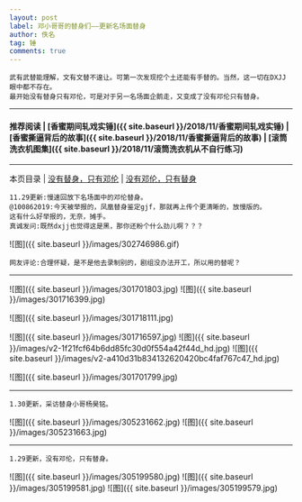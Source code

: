 ```yaml
---
layout: post
label: 邓小哥哥的替身们——更新名场面替身
author: 佚名
tag: 锤
comments: true
---
```


    武有武替能理解，文有文替不遑让。可第一次发现挖个土还能有手替的。当然，这一切在DXJJ眼中都不存在。
    最开始没有替身只有邓伦，可是对于另一名场面企鹅走，又变成了没有邓伦只有替身。

---

#### 推荐阅读 | [香蜜期间轧戏实锤]({{ site.baseurl }}/2018/11/香蜜期间轧戏实锤) | [香蜜撕逼背后的故事]({{ site.baseurl }}/2018/11/香蜜撕逼背后的故事) | [滚筒洗衣机图集]({{ site.baseurl }}/2018/11/滚筒洗衣机从不自行练习)

---

本页目录 \| [没有替身，只有邓伦](#dxjja) \| [没有邓伦，只有替身](#dxjjb)


<a class="anchor" name="dxjja"></a>

    11.29更新:慢速回放下名场面中的邓伦替身。
    @100862019:今天被举报的，凤凰替身鉴定gjf，那就再上传个更清晰的，放慢版的。
    这有什么好举报的，无奈，摊手。
    真诚发问:既然dxjj也觉得这是黑，那你还粉个什么劲儿啊？？？

![图]({{ site.baseurl }}/images/302746986.gif)
    
    网友评论:合理怀疑，是不是他去录制别的，剧组没办法开工，所以用的替呢？

---


![图]({{ site.baseurl }}/images/301701803.jpg)
![图]({{ site.baseurl }}/images/301716399.jpg)

![图]({{ site.baseurl }}/images/301718111.jpg)

![图]({{ site.baseurl }}/images/301716597.jpg)
![图]({{ site.baseurl }}/images/v2-1f21fcf64b6dd85fc30d0f554a42f44d_hd.jpg)
![图]({{ site.baseurl }}/images/v2-a410d31b834132620420bc4faf767c47_hd.jpg)

![图]({{ site.baseurl }}/images/301701799.jpg)

----

    1.30更新，采访替身小哥杨昊铭。

![图]({{ site.baseurl }}/images/305231662.jpg)
![图]({{ site.baseurl }}/images/305231663.jpg)


----

<a class="anchor" name="dxjjb"></a>


    1.29更新，没有邓伦，只有替身。
    
![图]({{ site.baseurl }}/images/305199580.jpg)
![图]({{ site.baseurl }}/images/305199581.jpg)
![图]({{ site.baseurl }}/images/305199579.jpg)





